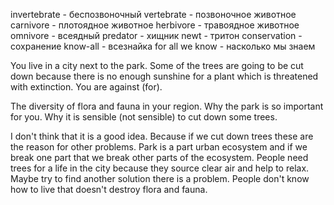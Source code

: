 invertebrate - беспозвоночный
vertebrate - позвоночное животное
carnivore - плотоядное животное
herbivore - травоядное животное
omnivore - всеядный
predator - хищник
newt - тритон
conservation - сохранение
know-all - всезнайка
for all we know - насколько мы знаем

You live in a city next to the park. Some of the trees are going to be cut down because there is no enough sunshine for a plant which is threatened with extinction. You are against (for).

The diversity of flora and fauna in your region.
Why the park is so important for you.
Why it is sensible (not sensible) to cut down some trees.

I don't think that it is a good idea. 
Because if we cut down trees these are the reason for other problems. 
Park is a part urban ecosystem and if we break one part that we break other parts of the ecosystem. 
People need trees for a life in the city because they source clear air and help to relax.
Maybe try to find another solution there is a problem. 
People don't know how to live that doesn't destroy flora and fauna.


